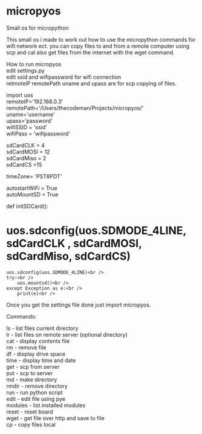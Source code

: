 # micropyosSmall os for micropythonThis small os i made to work out how to use the micropython commands for wifi network ect.you can copy files to and from a remote computer using scp and cal also get files from the internet with the wget command.How to run micropyos<br /> edit settings.py <br /> edit ssid and wifipassword for wifi connection<br /> retmoteIP remotePath uname and upass are for scp copying of files.<br /> import uos<br /> remoteIP='192.168.0.3'<br /> remotePath='/Users/thecodeman/Projects/micropyos/'<br /> uname='username'<br /> upass='password'<br /> wifiSSID = 'ssid'<br /> wifiPass = 'wifipassword'<br /> sdCardCLK = 4<br /> sdCardMOSI = 12<br /> sdCardMiso = 2<br /> sdCardCS =15<br /> timeZone= 'PST8PDT'<br /> autostartWiFi = True<br /> autoMountSD = True<br /> def initSDCard():<br /> #	uos.sdconfig(uos.SDMODE_4LINE, sdCardCLK , sdCardMOSI, sdCardMiso, sdCardCS)<br /> 	uos.sdconfig(uos.SDMODE_4LINE)<br /> 	try:<br /> 	    uos.mountsd()<br /> 	except Exception as e:<br /> 	    print(e)<br /> Once you get the settings file done just import micropyos.<br /> Commands:<br /> ls      - list files current directory<br /> lr      - list files on remote server (optional directory)<br /> cat     - display contents file<br /> rm      - remove file<br /> df      - display drive space<br /> time    - display time and date<br /> get     - scp from server<br /> put     - scp to server<br /> md      - make directory<br /> rmdir   - remove directory<br /> run     - run python script<br /> edit    - edit file using pye<br /> modules - list installed modules<br /> reset   - reset board<br /> wget    - get file over http and save to file<br /> cp 		- copy files local <br /> <br /> 